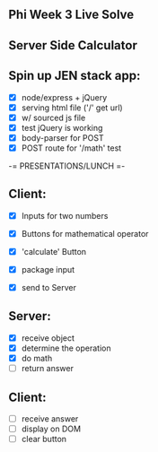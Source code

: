 Phi Week 3 Live Solve
--------------------

Server Side Calculator
--------------------
Spin up JEN stack app:
--------------------
- [x] node/express + jQuery
- [x] serving html file ('/' get url)
- [x] w/ sourced js file
- [x] test jQuery is working
- [x] body-parser for POST
- [x] POST route for '/math' test

-= PRESENTATIONS/LUNCH =-

Client:
--------------------
- [x] Inputs for two numbers
- [x] Buttons for mathematical operator
- [x] 'calculate' Button
- [x] package input
- [x] send to Server



Server:
---------------------
- [x]  receive object
- [x] determine the operation
- [x] do math
- [ ] return answer

Client:
---------------------
- [ ] receive answer
- [ ] display on DOM
- [ ] clear button
